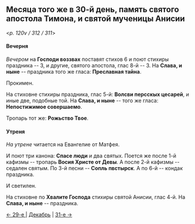 
## Месяца того же в 30-й день, память святого апостола Тимона, и святой мученицы Анисии  

<*p. 120v / 312 / 311*>

#### Вечерня

*Вечером* на **Господи воззвах** поставят стихов 6 и поют стихиры праздника -- 3, 
и другие, святого апостола, глас 8-й -- 3. 
На **Слава, и ныне** -- праздника того же гласа: **Преславная тайна**. 

Прокимен. 

На стиховне стихиры праздника, глас 5-й: **Волсви персскых цесарей**, и иные две, подобные той. 
На **Слава, и ныне** -- того же гласа: **Непостижимое совершаемо**. 

Тропарь тот же: **Рожьство Твое**.  

#### Утреня

*На утрене* читается на Евангелие от Матфея. 

И поют три канона: **Спасе люди** и два святых. 
Поется же после 1-й кафизмы -- тропарь **Восия Христе от Девы**. 
А после 2-й кафизмы -- седален святым. 
По 3-й песни -- **Сопль пвстырск**. 
А по 6-й -- кондак праздника. 

И светилен.   

На стиховне по **Хвалите Господа** стихиры святой Анисии, глас 4-й. 
На **Слава, и ныне** -- праздника. 

[← 29-е ](12_29_AST.ru.md) | [Декабрь](README.md#30-й) | [31-е →](12_31_AST.ru.md)
